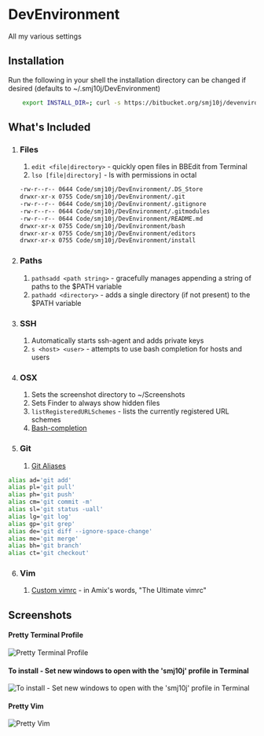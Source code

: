 DevEnvironment
==============

All my various settings

## Installation ##

Run the following in your shell the installation directory can be changed if desired (defaults to ~/.smj10j/DevEnvironment)
```bash 
	export INSTALL_DIR=; curl -s https://bitbucket.org/smj10j/devenvironment/raw/master/install/install.sh | /bin/bash && exit 0
```

## What's Included ##

1. ### Files ###
	1. `edit <file|directory>` - quickly open files in BBEdit from Terminal
	2. `lso [file|directory]` - ls with permissions in octal
	```bash
	-rw-r--r-- 0644 Code/smj10j/DevEnvironment/.DS_Store
	drwxr-xr-x 0755 Code/smj10j/DevEnvironment/.git
	-rw-r--r-- 0644 Code/smj10j/DevEnvironment/.gitignore
	-rw-r--r-- 0644 Code/smj10j/DevEnvironment/.gitmodules
	-rw-r--r-- 0644 Code/smj10j/DevEnvironment/README.md
	drwxr-xr-x 0755 Code/smj10j/DevEnvironment/bash
	drwxr-xr-x 0755 Code/smj10j/DevEnvironment/editors
	drwxr-xr-x 0755 Code/smj10j/DevEnvironment/install
	```
	
	
2. ### Paths ###
	1. `pathsadd <path string>` - gracefully manages appending a string of paths to the $PATH variable
	2. `pathadd <directory>` - adds a single directory (if not present) to the $PATH variable
		
		
3. ### SSH ###
	1. Automatically starts ssh-agent and adds private keys
	2. `s <host> <user>` - attempts to use bash completion for hosts and users


4. ### OSX ###
	1. Sets the screenshot directory to  ~/Screenshots
	2. Sets Finder to always show hidden files
	3. `listRegisteredURLSchemes` - lists the currently registered URL schemes
	4. [Bash-completion](http://trac.macports.org/wiki/howto/bash-completion)

5. ### Git ###
	1. [Git Aliases](http://www.jperla.com/blog/post/teach-yourself-git-in-2-minutes)
```bash
alias ad='git add'
alias pl='git pull'
alias ph='git push'
alias cm='git commit -m'
alias sl='git status -uall'
alias lg='git log'
alias gp='git grep'
alias de='git diff --ignore-space-change'
alias me='git merge'
alias bh='git branch'
alias ct='git checkout'
```

6. ### Vim ###
	1. [Custom vimrc](https://github.com/amix/vimrc) - in Amix's words, "The Ultimate vimrc"
		
		
## Screenshots ##

#### Pretty Terminal Profile ####
![Pretty Terminal Profile](https://raw.github.com/smj10j/DevEnvironment/master/screenshots/Pretty-Terminal.png "Pretty Terminal")

#### To install - Set new windows to open with the 'smj10j' profile in Terminal ####
![To install - Set new windows to open with the 'smj10j' profile in Terminal](https://raw.github.com/smj10j/DevEnvironment/master/screenshots/Set-Terminal-Profile.png "Set Terminal Profile")

#### Pretty Vim ####
![Pretty Vim](https://raw.github.com/smj10j/DevEnvironment/master/screenshots/Pretty-Vim.png "Pretty Vim")
		

		
		
		
		
		